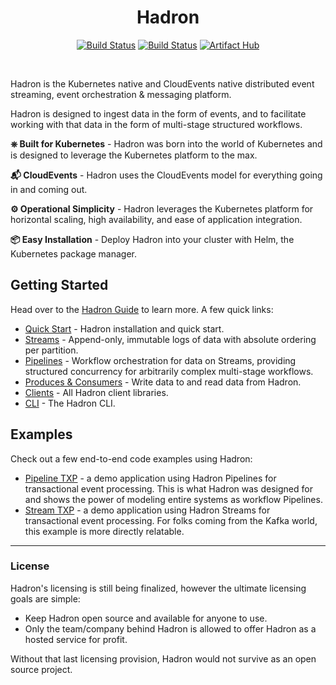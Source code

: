 <h1 align="center">Hadron</h1>
<div align="center">

[![Build Status](https://github.com/hadron-project/hadron/workflows/CI/badge.svg?branch=main)](https://github.com/hadron-project/hadron/actions)
[![Build Status](https://github.com/hadron-project/hadron/workflows/Pages/badge.svg?branch=main)](https://github.com/hadron-project/hadron/actions)
[![Artifact Hub](https://img.shields.io/endpoint?url=https://artifacthub.io/badge/repository/hadron-operator)](https://artifacthub.io/packages/search?repo=hadron-operator)
</div>
<br/>

Hadron is the Kubernetes native and CloudEvents native distributed event streaming, event orchestration & messaging platform.

Hadron is designed to ingest data in the form of events, and to facilitate working with that data in the form of multi-stage structured workflows.

**⎈ Built for Kubernetes** - Hadron was born into the world of Kubernetes and is designed to leverage the Kubernetes platform to the max.

**📬 CloudEvents** - Hadron uses the CloudEvents model for everything going in and coming out.

**⚙️ Operational Simplicity** - Hadron leverages the Kubernetes platform for horizontal scaling, high availability, and ease of application integration.

**📦 Easy Installation** - Deploy Hadron into your cluster with Helm, the Kubernetes package manager.

## Getting Started
Head over to the [Hadron Guide](https://hadron-project.github.io/hadron/) to learn more. A few quick links:
- [Quick Start](https://hadron-project.github.io/hadron/overview/quick-start.html) - Hadron installation and quick start.
- [Streams](https://hadron-project.github.io/hadron/overview/streams.html) - Append-only, immutable logs of data with absolute ordering per partition.
- [Pipelines](https://hadron-project.github.io/hadron/overview/pipelines.html) - Workflow orchestration for data on Streams, providing structured concurrency for arbitrarily complex multi-stage workflows.
- [Produces & Consumers](https://hadron-project.github.io/hadron/overview/producers-consumers.html) - Write data to and read data from Hadron.
- [Clients](https://hadron-project.github.io/hadron/reference/clients.html) - All Hadron client libraries.
- [CLI](https://hadron-project.github.io/hadron/reference/cli.html) - The Hadron CLI.

## Examples
Check out a few end-to-end code examples using Hadron:
- [Pipeline TXP](https://github.com/hadron-project/hadron/tree/main/examples/pipeline-transactional-processing) - a demo application using Hadron Pipelines for transactional event processing. This is what Hadron was designed for and shows the power of modeling entire systems as workflow Pipelines.
- [Stream TXP](https://github.com/hadron-project/hadron/tree/main/examples/stream-transactional-processing) - a demo application using Hadron Streams for transactional event processing. For folks coming from the Kafka world, this example is more directly relatable.

---

### License
Hadron's licensing is still being finalized, however the ultimate licensing goals are simple:
- Keep Hadron open source and available for anyone to use.
- Only the team/company behind Hadron is allowed to offer Hadron as a hosted service for profit.

Without that last licensing provision, Hadron would not survive as an open source project.
